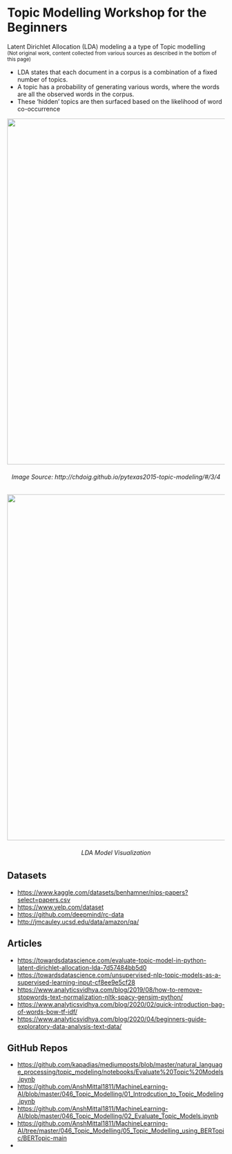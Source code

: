 # Topic Modelling Workshop for the Beginners #

<p>
Latent Dirichlet Allocation (LDA) modeling a a type of Topic modelling 
  <br>
<small>(Not original work, content collected from various sources as described in the bottom of this page)</small>

</p>

<ul>
  <li>LDA states that each document in a corpus is a combination of a fixed number of topics.</li>
  <li>A topic has a probability of generating various words, where the words are all the observed words in the corpus.</li>
  <li>These ‘hidden’ topics are then surfaced based on the likelihood of word co-occurrence</li>
</ul>

<div align="center">
  <img src="https://github.com/prodramp/DeepWorks/blob/main/TopicModelling/images/lda-info.png" width="800" />
  <h6>Image Source: http://chdoig.github.io/pytexas2015-topic-modeling/#/3/4</h6>
</div> 

<div align="center">
  <img src="https://github.com/prodramp/DeepWorks/blob/main/TopicModelling/images/lda-model-viz.png" width="800" />
  <h6>LDA Model Visualization</h6>
</div> 


## Datasets ##
- https://www.kaggle.com/datasets/benhamner/nips-papers?select=papers.csv
- https://www.yelp.com/dataset
- https://github.com/deepmind/rc-data
- http://jmcauley.ucsd.edu/data/amazon/qa/

## Articles ##
- https://towardsdatascience.com/evaluate-topic-model-in-python-latent-dirichlet-allocation-lda-7d57484bb5d0
- https://towardsdatascience.com/unsupervised-nlp-topic-models-as-a-supervised-learning-input-cf8ee9e5cf28
- https://www.analyticsvidhya.com/blog/2019/08/how-to-remove-stopwords-text-normalization-nltk-spacy-gensim-python/
- https://www.analyticsvidhya.com/blog/2020/02/quick-introduction-bag-of-words-bow-tf-idf/
- https://www.analyticsvidhya.com/blog/2020/04/beginners-guide-exploratory-data-analysis-text-data/


## GitHub Repos ##
- https://github.com/kapadias/mediumposts/blob/master/natural_language_processing/topic_modeling/notebooks/Evaluate%20Topic%20Models.ipynb
- https://github.com/AnshMittal1811/MachineLearning-AI/blob/master/046_Topic_Modelling/01_Introdcution_to_Topic_Modeling.ipynb
- https://github.com/AnshMittal1811/MachineLearning-AI/blob/master/046_Topic_Modelling/02_Evaluate_Topic_Models.ipynb
- https://github.com/AnshMittal1811/MachineLearning-AI/tree/master/046_Topic_Modelling/05_Topic_Modelling_using_BERTopic/BERTopic-main
- 

